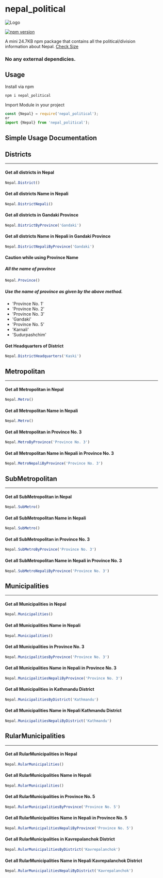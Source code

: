# nepal_political
![Logo](http://i67.tinypic.com/24obzg6.png)

[![npm version](https://badge.fury.io/js/nepal_political.svg)](https://www.npmjs.com/package/nepal_political)

A mini 24.7KB npm package that contains all the political/division information about Nepal. [Check Size](https://bundlephobia.com/result?p=nepal_political@1.1.0)

### No any external dependicies. 
## Usage


Install via npm 
``` js
npm i nepal_political
``` 

Import Module in your project
``` js 
const {Nepal} = require('nepal_political');
or
import {Nepal} from 'nepal_political');
```

## Simple Usage Documentation

## Districts
_____________________________________________________
#### Get all districts in Nepal

```js
Nepal.District()
```

#### Get all districts Name in Nepali

```js
Nepal.DistrictNepali()
```

#### Get all districts in Gandaki Province
```js
Nepal.DistrictByProvince('Gandaki')
``` 
#### Get all districts Name in Nepali in Gandaki Province
```js
Nepal.DistrictNepaliByProvince('Gandaki')
```

#### Caution while using Province Name
##### All the name of province 
```js
Nepal.Province()
```
##### Use the name of province as given by the above method.
* 'Province No. 1'
* 'Province No. 2'
* 'Province No. 3'
* 'Gandaki'
* 'Province No. 5'
* 'Karnali'
* 'Sudurpashchim' 

#### Get Headquarters of District
```js
Nepal.DistrictHeadquarters('Kaski')
```

## Metropolitan
____________________________________________________________
#### Get all Metropolitan in Nepal
```js
Nepal.Metro()
```
#### Get all Metropolitan Name in Nepali
```js
Nepal.Metro()
```

#### Get all Metropolitan  in Province No. 3
```js
Nepal.MetroByProvince('Province No. 3')
``` 
#### Get all Metropolitan Name in Nepali in Province No. 3
```js
Nepal.MetroNepaliByProvince('Province No. 3')
```
## SubMetropolitan 
__________________________________________________
#### Get all SubMetropolitan in Nepal
```js
Nepal.SubMetro()
```
#### Get all SubMetropolitan Name in Nepali
```js
Nepal.SubMetro()
```

#### Get all SubMetropolitan  in Province No. 3
```js
Nepal.SubMetroByProvince('Province No. 3')
``` 
#### Get all SubMetropolitan Name in Nepali in Province No. 3
```js
Nepal.SubMetroNepaliByProvince('Province No. 3')
```
## Municipalities
_____________________________________________________

#### Get all Municipalities in Nepal
```js
Nepal.Municipalities()
```
#### Get all Municipalities Name in Nepali
```js
Nepal.Municipalities()
```
#### Get all Municipalities  in Province No. 3
```js
Nepal.MunicipalitiesByProvince('Province No. 3')
``` 
#### Get all Municipalities Name in Nepali in Province No. 3
```js
Nepal.MunicipalitiesNepaliByProvince('Province No. 3')
```

#### Get all Municipalities  in Kathmandu District
```js
Nepal.MunicipalitiesByDistrict('Kathmandu')
``` 
#### Get all Municipalities Name in Nepali Kathmandu District
```js
Nepal.MunicipalitiesNepaliByDistrict('Kathmandu')
```
## RularMunicipalities
_____________________________________________________

#### Get all RularMunicipalities in Nepal
```js
Nepal.RularMunicipalities()
```
#### Get all RularMunicipalities Name in Nepali
```js
Nepal.RularMunicipalities()
```
#### Get all RularMunicipalities  in Province No. 5
```js
Nepal.RularMunicipalitiesByProvince('Province No. 5')
``` 
#### Get all RularMunicipalities Name in Nepali in Province No. 5
```js
Nepal.RularMunicipalitiesNepaliByProvince('Province No. 5')
```

#### Get all RularMunicipalities  in Kavrepalanchok District
```js
Nepal.RularMunicipalitiesByDistrict('Kavrepalanchok')
``` 
#### Get all RularMunicipalities Name in Nepali Kavrepalanchok District
```js
Nepal.RularMunicipalitiesNepaliByDistrict('Kavrepalanchok')
```

